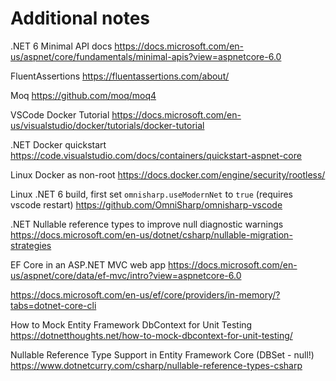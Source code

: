 # Additional notes

.NET 6 Minimal API docs
https://docs.microsoft.com/en-us/aspnet/core/fundamentals/minimal-apis?view=aspnetcore-6.0

FluentAssertions
https://fluentassertions.com/about/

Moq
https://github.com/moq/moq4

VSCode Docker Tutorial
https://docs.microsoft.com/en-us/visualstudio/docker/tutorials/docker-tutorial

.NET Docker quickstart
https://code.visualstudio.com/docs/containers/quickstart-aspnet-core

Linux Docker as non-root
https://docs.docker.com/engine/security/rootless/

Linux .NET 6 build, first set `omnisharp.useModernNet` to `true` (requires vscode restart)
https://github.com/OmniSharp/omnisharp-vscode

.NET Nullable reference types to improve null diagnostic warnings
https://docs.microsoft.com/en-us/dotnet/csharp/nullable-migration-strategies

EF Core in an ASP.NET MVC web app
https://docs.microsoft.com/en-us/aspnet/core/data/ef-mvc/intro?view=aspnetcore-6.0

https://docs.microsoft.com/en-us/ef/core/providers/in-memory/?tabs=dotnet-core-cli

How to Mock Entity Framework DbContext for Unit Testing
https://dotnetthoughts.net/how-to-mock-dbcontext-for-unit-testing/

Nullable Reference Type Support in Entity Framework Core (DBSet - null!)
https://www.dotnetcurry.com/csharp/nullable-reference-types-csharp